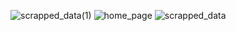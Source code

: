 ![scrapped_data(1)](https://github.com/aysh01/Web_Scrapper/assets/120012051/ae7af0ae-91e0-41c1-a653-81cd357b6bbd)
![home_page](https://github.com/aysh01/Web_Scrapper/assets/120012051/9ba04e72-6729-4ff1-9acd-c9a4a07843a5)
![scrapped_data](https://github.com/aysh01/Web_Scrapper/assets/120012051/f7a94596-5f1b-4922-931e-dacb5f19dc8a)
